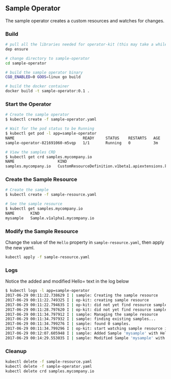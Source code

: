 
## Sample Operator
The sample operator creates a custom resources and watches for changes.

### Build
```bash
# pull all the libraries needed for operator-kit (this may take a while with all the Kubernetes dependencies)
dep ensure

# change directory to sample-operator
cd sample-operator

# build the sample operator binary
CGO_ENABLED=0 GOOS=linux go build

# build the docker container
docker build -t sample-operator:0.1 .
```

### Start the Operator

```bash
# Create the sample operator
$ kubectl create -f sample-operator.yaml

# Wait for the pod status to be Running
$ kubectl get pod -l app=sample-operator
NAME                              READY     STATUS    RESTARTS   AGE
sample-operator-821691060-m5vqp   1/1       Running   0          3m

# View the samples CRD
$ kubectl get crd samples.mycompany.io
NAME                   KIND
samples.mycompany.io   CustomResourceDefinition.v1beta1.apiextensions.k8s.io
```

### Create the Sample Resource
```bash
# Create the sample
$ kubectl create -f sample-resource.yaml

# See the sample resource
$ kubectl get samples.mycompany.io
NAME       KIND
mysample   Sample.v1alpha1.mycompany.io
```

### Modify the Sample Resource
Change the value of the `Hello` property in `sample-resource.yaml`, then apply the new yaml.
```bash
kubectl apply -f sample-resource.yaml
```

### Logs

Notice the added and modified Hello= text in the log below

```bash
$ kubectl logs -l app=sample-operator
2017-06-29 00:11:22.738629 I | sample: Creating the sample resource
2017-06-29 00:11:22.749325 I | op-kit: creating sample resource
2017-06-29 00:11:22.794635 I | op-kit: did not yet find resource sample at apis/mycompany.io/v1alpha1/samples. the server could not find the requested resource
2017-06-29 00:11:28.797620 I | op-kit: did not yet find resource sample at apis/mycompany.io/v1alpha1/samples. the server could not find the requested resource
2017-06-29 00:11:34.797912 I | sample: Managing the sample resource
2017-06-29 00:11:34.797932 I | sample: finding existing samples...
2017-06-29 00:11:34.799276 I | sample: found 0 samples.
2017-06-29 00:11:34.799296 I | op-kit: start watching sample resource in namespace default at 27064
2017-06-29 00:12:07.605948 I | sample: Added Sample 'mysample' with Hello=World!
2017-06-29 00:14:29.553035 I | sample: Modified Sample 'mysample' with Hello=ANOTHER World!!
```

### Cleanup
```bash
kubectl delete -f sample-resource.yaml
kubectl delete -f sample-operator.yaml
kubectl delete crd samples.mycompany.io
```
